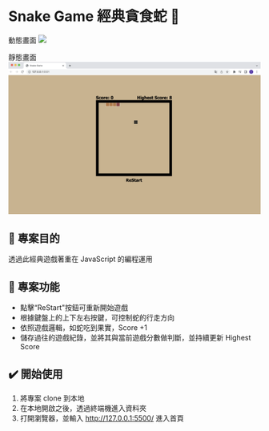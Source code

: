 # Snake Game 經典貪食蛇 🐍

動態畫面
![](./public/screenrecord.gif)

靜態畫面
![](./public/screenshot.png)

## 📌 專案目的

透過此經典遊戲著重在 JavaScript 的編程運用

## 🎯 專案功能

- 點擊“ReStart"按鈕可重新開始遊戲
- 根據鍵盤上的上下左右按鍵，可控制蛇的行走方向
- 依照遊戲邏輯，如蛇吃到果實，Score +1
- 儲存過往的遊戲紀錄，並將其與當前遊戲分數做判斷，並持續更新 Highest Score

## ✔️ 開始使用

1. 將專案 clone 到本地
2. 在本地開啟之後，透過終端機進入資料夾
3. 打開瀏覽器，並輸入 http://127.0.0.1:5500/ 進入首頁
